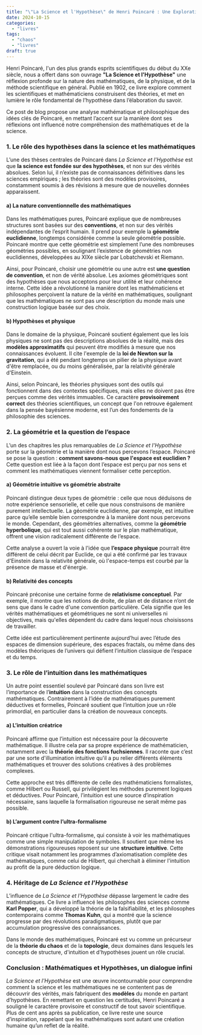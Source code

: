 ```yaml
---
title: "\"La Science et l'Hypothèse\" de Henri Poincaré : Une Exploration Mathématique et Philosophique"
date: 2024-10-15
categories: 
  - "livres"
tags: 
  - "chaos"
  - "livres"
draft: true
---
```


Henri Poincaré, l'un des plus grands esprits scientifiques du début du XXe siècle, nous a offert dans son ouvrage **"La Science et l'Hypothèse"** une réflexion profonde sur la nature des mathématiques, de la physique, et de la méthode scientifique en général. Publié en 1902, ce livre explore comment les scientifiques et mathématiciens construisent des théories, et met en lumière le rôle fondamental de l’hypothèse dans l’élaboration du savoir.

Ce post de blog propose une analyse mathématique et philosophique des idées clés de Poincaré, en mettant l’accent sur la manière dont ses réflexions ont influencé notre compréhension des mathématiques et de la science.

### 1\. Le rôle des hypothèses dans la science et les mathématiques

L’une des thèses centrales de Poincaré dans _La Science et l'Hypothèse_ est que **la science est fondée sur des hypothèses**, et non sur des vérités absolues. Selon lui, il n’existe pas de connaissances définitives dans les sciences empiriques ; les théories sont des modèles provisoires, constamment soumis à des révisions à mesure que de nouvelles données apparaissent.

#### a) La nature conventionnelle des mathématiques

Dans les mathématiques pures, Poincaré explique que de nombreuses structures sont basées sur des **conventions**, et non sur des vérités indépendantes de l’esprit humain. Il prend pour exemple la **géométrie euclidienne**, longtemps considérée comme la seule géométrie possible. Poincaré montre que cette géométrie est simplement l’une des nombreuses géométries possibles, en soulignant l’existence de géométries non euclidiennes, développées au XIXe siècle par Lobatchevski et Riemann.

Ainsi, pour Poincaré, choisir une géométrie ou une autre est **une question de convention**, et non de vérité absolue. Les axiomes géométriques sont des hypothèses que nous acceptons pour leur utilité et leur cohérence interne. Cette idée a révolutionné la manière dont les mathématiciens et philosophes perçoivent la nature de la vérité en mathématiques, soulignant que les mathématiques ne sont pas une description du monde mais une construction logique basée sur des choix.

#### b) Hypothèses et physique

Dans le domaine de la physique, Poincaré soutient également que les lois physiques ne sont pas des descriptions absolues de la réalité, mais des **modèles approximatifs** qui peuvent être modifiés à mesure que nos connaissances évoluent. Il cite l'exemple de la **loi de Newton sur la gravitation**, qui a été pendant longtemps un pilier de la physique avant d'être remplacée, ou du moins généralisée, par la relativité générale d'Einstein.

Ainsi, selon Poincaré, les théories physiques sont des outils qui fonctionnent dans des contextes spécifiques, mais elles ne doivent pas être perçues comme des vérités immuables. Ce caractère **provisoirement correct** des théories scientifiques, un concept que l'on retrouve également dans la pensée bayésienne moderne, est l’un des fondements de la philosophie des sciences.

### 2\. La géométrie et la question de l’espace

L’un des chapitres les plus remarquables de _La Science et l'Hypothèse_ porte sur la géométrie et la manière dont nous percevons l’espace. Poincaré se pose la question : **comment savons-nous que l'espace est euclidien ?** Cette question est liée à la façon dont l’espace est perçu par nos sens et comment les mathématiques viennent formaliser cette perception.

#### a) Géométrie intuitive vs géométrie abstraite

Poincaré distingue deux types de géométrie : celle que nous déduisons de notre expérience sensorielle, et celle que nous construisons de manière purement intellectuelle. La géométrie euclidienne, par exemple, est intuitive parce qu’elle semble bien correspondre à la manière dont nous percevons le monde. Cependant, des géométries alternatives, comme la **géométrie hyperbolique**, qui est tout aussi cohérente sur le plan mathématique, offrent une vision radicalement différente de l’espace.

Cette analyse a ouvert la voie à l'idée que **l’espace physique** pourrait être différent de celui décrit par Euclide, ce qui a été confirmé par les travaux d'Einstein dans la relativité générale, où l'espace-temps est courbé par la présence de masse et d'énergie.

#### b) Relativité des concepts

Poincaré préconise une certaine forme de **relativisme conceptuel**. Par exemple, il montre que les notions de droite, de plan et de distance n’ont de sens que dans le cadre d'une convention particulière. Cela signifie que les vérités mathématiques et géométriques ne sont ni universelles ni objectives, mais qu'elles dépendent du cadre dans lequel nous choisissons de travailler.

Cette idée est particulièrement pertinente aujourd’hui avec l’étude des espaces de dimension supérieure, des espaces fractals, ou même dans des modèles théoriques de l’univers qui défient l’intuition classique de l’espace et du temps.

### 3\. Le rôle de l’intuition dans les mathématiques

Un autre point essentiel soulevé par Poincaré dans son livre est l’importance de l’**intuition** dans la construction des concepts mathématiques. Contrairement à l’idée de mathématiques purement déductives et formelles, Poincaré soutient que l’intuition joue un rôle primordial, en particulier dans la création de nouveaux concepts.

#### a) L’intuition créatrice

Poincaré affirme que l’intuition est nécessaire pour la découverte mathématique. Il illustre cela par sa propre expérience de mathématicien, notamment avec la **théorie des fonctions fuchsiennes**. Il raconte que c’est par une sorte d'illumination intuitive qu'il a pu relier différents éléments mathématiques et trouver des solutions créatives à des problèmes complexes.

Cette approche est très différente de celle des mathématiciens formalistes, comme Hilbert ou Russell, qui privilégient les méthodes purement logiques et déductives. Pour Poincaré, l’intuition est une source d’inspiration nécessaire, sans laquelle la formalisation rigoureuse ne serait même pas possible.

#### b) L’argument contre l’ultra-formalisme

Poincaré critique l'ultra-formalisme, qui consiste à voir les mathématiques comme une simple manipulation de symboles. Il soutient que même les démonstrations rigoureuses reposent sur une **structure intuitive**. Cette critique visait notamment les programmes d’axiomatisation complète des mathématiques, comme celui de Hilbert, qui cherchait à éliminer l'intuition au profit de la pure déduction logique.

### 4\. Héritage de _La Science et l’Hypothèse_

L’influence de _La Science et l'Hypothèse_ dépasse largement le cadre des mathématiques. Ce livre a influencé les philosophes des sciences comme **Karl Popper**, qui a développé la théorie de la falsifiabilité, et les philosophes contemporains comme **Thomas Kuhn**, qui a montré que la science progresse par des révolutions paradigmatiques, plutôt que par accumulation progressive des connaissances.

Dans le monde des mathématiques, Poincaré est vu comme un précurseur de la **théorie du chaos** et de la **topologie**, deux domaines dans lesquels les concepts de structure, d'intuition et d'hypothèses jouent un rôle crucial.

### Conclusion : Mathématiques et Hypothèses, un dialogue infini

_La Science et l'Hypothèse_ est une œuvre incontournable pour comprendre comment la science et les mathématiques ne se contentent pas de découvrir des vérités, mais fabriquent des **modèles** du monde en partant d’hypothèses. En remettant en question les certitudes, Henri Poincaré a souligné le caractère provisoire et constructif de tout savoir scientifique. Plus de cent ans après sa publication, ce livre reste une source d’inspiration, rappelant que les mathématiques sont autant une création humaine qu’un reflet de la réalité.
